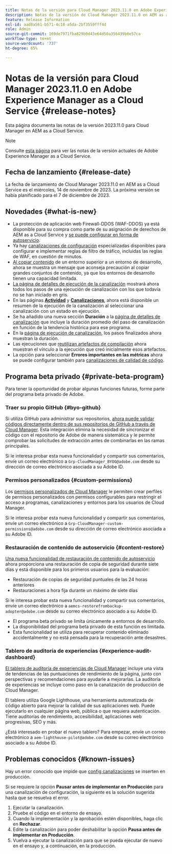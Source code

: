 ```yaml
---
title: Notas de la versión para Cloud Manager 2023.11.0 en Adobe Experience Manager as a Cloud Service
description: Notas de la versión de Cloud Manager 2023.11.0 en AEM as a Cloud Service.
feature: Release Information
exl-id: aad8a561-b571-4c18-a5da-2bf3559fff4d
role: Admin
source-git-commit: 169de7971fba829b0d43e64d50a356439b6e57ca
workflow-type: tm+mt
source-wordcount: '737'
ht-degree: 65%

---
```


# Notas de la versión para Cloud Manager 2023.11.0 en Adobe Experience Manager as a Cloud Service {#release-notes}

Esta página documenta las notas de la versión 2023.11.0 para Cloud Manager en AEM as a Cloud Service.

>[!NOTE]
>
>Consulte [esta página](/help/release-notes/release-notes-cloud/release-notes-current.md) para ver las notas de la versión actuales de Adobe Experience Manager as a Cloud Service.

## Fecha de lanzamiento {#release-date}

La fecha de lanzamiento de Cloud Manager 2023.11.0 en AEM as a Cloud Service es el miércoles, 14 de noviembre de 2023. La próxima versión se había planificado para el 7 de diciembre de 2023.

## Novedades {#what-is-new}

* La protección de aplicación web Firewall-DDOS (WAF-DDOS) ya está disponible para su compra como parte de su asignación de derechos de AEM as a Cloud Service y [se puede configurar en forma de autoservicio](/help/implementing/cloud-manager/getting-access-to-aem-in-cloud/creating-production-programs.md).
* Ya hay [canalizaciones de configuración](/help/implementing/cloud-manager/configuring-pipelines/introduction-ci-cd-pipelines.md) especializadas disponibles para configurar e implementar reglas de filtro de tráfico, incluidas las reglas de WAF, en cuestión de minutos.
* [Al copiar contenido](/help/implementing/developing/tools/content-copy.md) de un entorno superior a un entorno de desarrollo, ahora se muestra un mensaje que aconseja precaución al copiar grandes conjuntos de contenido, ya que los entornos de desarrollo tienen una capacidad limitada.
* [La página de detalles de ejecución de la canalización](/help/implementing/cloud-manager/configuring-pipelines/managing-pipelines.md#view-details) mostrará ahora todos los pasos de una ejecución de canalización con los que todavía no se han iniciado en gris.
* En las páginas **[Actividad](/help/implementing/cloud-manager/configuring-pipelines/managing-pipelines.md#activity)** y **[Canalizaciones](/help/implementing/cloud-manager/configuring-pipelines/managing-pipelines.md#pipelines)**, ahora está disponible un resumen de la ejecución de la canalización al seleccionar una canalización con un estado en ejecución.
* Se ha añadido una nueva sección **Duración** a la [página de detalles de canalización](/help/implementing/cloud-manager/configuring-pipelines/managing-pipelines.md#view-details) que incluye la duración promedio del paso de canalización en función de la tendencia histórica para ese programa.
* En la [página de ejecución de canalización](/help/implementing/cloud-manager/configuring-pipelines/managing-pipelines.md#activity-window), los pasos finalizados ahora muestran la duración.
* Las ejecuciones que [reutilizan artefactos de compilación](/help/implementing/cloud-manager/getting-access-to-aem-in-cloud/setting-up-project.md#build-artifact-reuse) ahora muestran el vínculo a la ejecución que creó inicialmente esos artefactos.
* La opción para seleccionar **Errores importantes en las métricas** ahora se puede configurar también para [canalizaciones de calidad de código](/help/implementing/cloud-manager/configuring-pipelines/configuring-non-production-pipelines.md).


## Programa beta privado {#private-beta-program}

Para tener la oportunidad de probar algunas funciones futuras, forme parte del programa beta privado de Adobe.

### Traer su propio GitHub {#byo-github}

Si utiliza GitHub para administrar sus repositorios, [ahora puede validar códigos directamente dentro de sus repositorios de GitHub a través de Cloud Manager](/help/implementing/cloud-manager/managing-code/private-repositories.md). Esta integración elimina la necesidad de sincronizar el código con el repositorio de Adobe de manera sistemática y le permite comprobar las solicitudes de extracción antes de combinarlas en las ramas principales. 

Si le interesa probar esta nueva funcionalidad y compartir sus comentarios, envíe un correo electrónico a `Grp-CloudManager_BYOG@adobe.com` desde su dirección de correo electrónico asociada a su Adobe ID.

### Permisos personalizados {#custom-permissions}

Los [permisos personalizados de Cloud Manager](/help/implementing/cloud-manager/custom-permissions.md) le permiten crear perfiles de permisos personalizados con permisos configurables para restringir el acceso a programas, canalizaciones y entornos para los usuarios de Cloud Manager.

Si le interesa probar esta nueva funcionalidad y compartir sus comentarios, envíe un correo electrónico a `Grp-CloudManager-custom-permissions@adobe.com` desde su dirección de correo electrónico asociada a su Adobe ID.

### Restauración de contenido de autoservicio {#content-restore}

[Una nueva funcionalidad de restauración de contenido de autoservicio](/help/operations/restore.md) ahora proporciona una restauración de copia de seguridad durante siete días y está disponible para los primeros usuarios para la evaluación:

* Restauración de copias de seguridad puntuales de las 24 horas anteriores
* Restauraciones a hora fija durante un máximo de siete días

Si le interesa probar esta nueva funcionalidad y compartir sus comentarios, envíe un correo electrónico a `aemcs-restorefrombackup-adopter@adobe.com` desde su correo electrónico asociado a su Adobe ID.

* El programa beta privado se limita únicamente a entornos de desarrollo.
* La disponibilidad del programa beta privado de esta función es limitada.
* Esta funcionalidad se utiliza para recuperar contenido eliminado accidentalmente y no está pensada para la recuperación ante desastres.

### Tablero de auditoría de experiencias {#experience-audit-dashboard}

[El tablero de auditoría de experiencias de Cloud Manager](/help/implementing/cloud-manager/experience-audit-dashboard.md) incluye una vista de tendencias de las puntuaciones de rendimiento de la página, junto con perspectivas y recomendaciones para ayudarle a mejorarlas. La auditoría de experiencias se incluye como paso en la canalización de producción de Cloud Manager.

El tablero utiliza Google Lighthouse, una herramienta automatizada de código abierto para mejorar la calidad de sus aplicaciones web. Puede ejecutarlo en cualquier página web, pública o que requiera autenticación. Tiene auditorías de rendimiento, accesibilidad, aplicaciones web progresivas, SEO y más.

¿Está interesado en probar el nuevo tablero? Para empezar, envíe un correo electrónico a `aem-lighthouse-pilot@adobe.com` desde su correo electrónico asociado a su Adobe ID.

## Problemas conocidos {#known-issues}

Hay un error conocido que impide que [config canalizaciones](/help/implementing/cloud-manager/configuring-pipelines/introduction-ci-cd-pipelines.md##config-deployment-pipeline) se inserten en producción.

Si se requiere la opción **Pausar antes de implementar en Producción** para una canalización de configuración, la siguiente es la solución sugerida hasta que se resuelva el error.

1. Ejecutar la canalización.
1. Pruebe el código en el entorno de ensayo.
1. Cuando la implementación y la aprobación estén disponibles, haga clic en **Rechazar**.
1. Edite la canalización para poder deshabilitar la opción **Pausa antes de implementar en Producción**.
1. Vuelva a ejecutar la canalización para que se pueda ejecutar de nuevo en el ensayo y, a continuación, en la producción.
